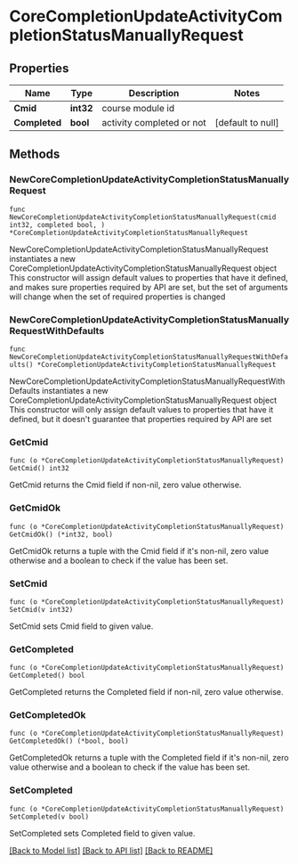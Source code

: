 # CoreCompletionUpdateActivityCompletionStatusManuallyRequest

## Properties

Name | Type | Description | Notes
------------ | ------------- | ------------- | -------------
**Cmid** | **int32** | course module id | 
**Completed** | **bool** | activity completed or not | [default to null]

## Methods

### NewCoreCompletionUpdateActivityCompletionStatusManuallyRequest

`func NewCoreCompletionUpdateActivityCompletionStatusManuallyRequest(cmid int32, completed bool, ) *CoreCompletionUpdateActivityCompletionStatusManuallyRequest`

NewCoreCompletionUpdateActivityCompletionStatusManuallyRequest instantiates a new CoreCompletionUpdateActivityCompletionStatusManuallyRequest object
This constructor will assign default values to properties that have it defined,
and makes sure properties required by API are set, but the set of arguments
will change when the set of required properties is changed

### NewCoreCompletionUpdateActivityCompletionStatusManuallyRequestWithDefaults

`func NewCoreCompletionUpdateActivityCompletionStatusManuallyRequestWithDefaults() *CoreCompletionUpdateActivityCompletionStatusManuallyRequest`

NewCoreCompletionUpdateActivityCompletionStatusManuallyRequestWithDefaults instantiates a new CoreCompletionUpdateActivityCompletionStatusManuallyRequest object
This constructor will only assign default values to properties that have it defined,
but it doesn't guarantee that properties required by API are set

### GetCmid

`func (o *CoreCompletionUpdateActivityCompletionStatusManuallyRequest) GetCmid() int32`

GetCmid returns the Cmid field if non-nil, zero value otherwise.

### GetCmidOk

`func (o *CoreCompletionUpdateActivityCompletionStatusManuallyRequest) GetCmidOk() (*int32, bool)`

GetCmidOk returns a tuple with the Cmid field if it's non-nil, zero value otherwise
and a boolean to check if the value has been set.

### SetCmid

`func (o *CoreCompletionUpdateActivityCompletionStatusManuallyRequest) SetCmid(v int32)`

SetCmid sets Cmid field to given value.


### GetCompleted

`func (o *CoreCompletionUpdateActivityCompletionStatusManuallyRequest) GetCompleted() bool`

GetCompleted returns the Completed field if non-nil, zero value otherwise.

### GetCompletedOk

`func (o *CoreCompletionUpdateActivityCompletionStatusManuallyRequest) GetCompletedOk() (*bool, bool)`

GetCompletedOk returns a tuple with the Completed field if it's non-nil, zero value otherwise
and a boolean to check if the value has been set.

### SetCompleted

`func (o *CoreCompletionUpdateActivityCompletionStatusManuallyRequest) SetCompleted(v bool)`

SetCompleted sets Completed field to given value.



[[Back to Model list]](../README.md#documentation-for-models) [[Back to API list]](../README.md#documentation-for-api-endpoints) [[Back to README]](../README.md)


